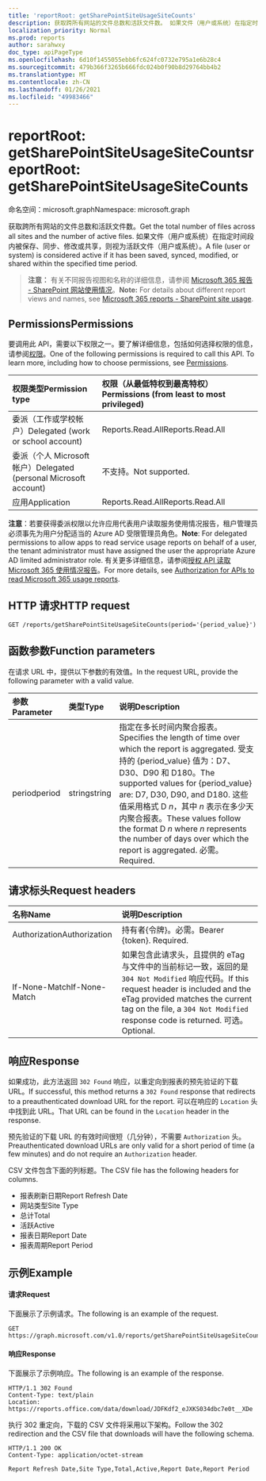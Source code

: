 ```yaml
---
title: 'reportRoot: getSharePointSiteUsageSiteCounts'
description: 获取跨所有网站的文件总数和活跃文件数。 如果文件（用户或系统）在指定时间段内被保存、同步、修改或共享，则视为活跃文件（用户或系统）。
localization_priority: Normal
ms.prod: reports
author: sarahwxy
doc_type: apiPageType
ms.openlocfilehash: 6d10f1455055ebb6fc624fc0732e795a1e6b28c4
ms.sourcegitcommit: 479b366f3265b666fdc024b0f90b8d29764bb4b2
ms.translationtype: MT
ms.contentlocale: zh-CN
ms.lasthandoff: 01/26/2021
ms.locfileid: "49983466"
---
```

# <a name="reportroot-getsharepointsiteusagesitecounts"></a><span data-ttu-id="07def-104">reportRoot: getSharePointSiteUsageSiteCounts</span><span class="sxs-lookup"><span data-stu-id="07def-104">reportRoot: getSharePointSiteUsageSiteCounts</span></span>

<span data-ttu-id="07def-105">命名空间：microsoft.graph</span><span class="sxs-lookup"><span data-stu-id="07def-105">Namespace: microsoft.graph</span></span>

<span data-ttu-id="07def-106">获取跨所有网站的文件总数和活跃文件数。</span><span class="sxs-lookup"><span data-stu-id="07def-106">Get the total number of files across all sites and the number of active files.</span></span> <span data-ttu-id="07def-107">如果文件（用户或系统）在指定时间段内被保存、同步、修改或共享，则视为活跃文件（用户或系统）。</span><span class="sxs-lookup"><span data-stu-id="07def-107">A file (user or system) is considered active if it has been saved, synced, modified, or shared within the specified time period.</span></span>

> <span data-ttu-id="07def-108">**注意：** 有关不同报告视图和名称的详细信息，请参阅 [Microsoft 365 报告 - SharePoint 网站使用情况](https://support.office.com/client/SharePoint-site-usage-4ecfb843-e5d5-464d-8bf6-7ed512a9b213)。</span><span class="sxs-lookup"><span data-stu-id="07def-108">**Note:** For details about different report views and names, see [Microsoft 365 reports - SharePoint site usage](https://support.office.com/client/SharePoint-site-usage-4ecfb843-e5d5-464d-8bf6-7ed512a9b213).</span></span>

## <a name="permissions"></a><span data-ttu-id="07def-109">Permissions</span><span class="sxs-lookup"><span data-stu-id="07def-109">Permissions</span></span>

<span data-ttu-id="07def-p103">要调用此 API，需要以下权限之一。要了解详细信息，包括如何选择权限的信息，请参阅[权限](/graph/permissions-reference)。</span><span class="sxs-lookup"><span data-stu-id="07def-p103">One of the following permissions is required to call this API. To learn more, including how to choose permissions, see [Permissions](/graph/permissions-reference).</span></span>

| <span data-ttu-id="07def-112">权限类型</span><span class="sxs-lookup"><span data-stu-id="07def-112">Permission type</span></span>                        | <span data-ttu-id="07def-113">权限（从最低特权到最高特权）</span><span class="sxs-lookup"><span data-stu-id="07def-113">Permissions (from least to most privileged)</span></span> |
| :------------------------------------- | :--------------------------------------- |
| <span data-ttu-id="07def-114">委派（工作或学校帐户）</span><span class="sxs-lookup"><span data-stu-id="07def-114">Delegated (work or school account)</span></span>     | <span data-ttu-id="07def-115">Reports.Read.All</span><span class="sxs-lookup"><span data-stu-id="07def-115">Reports.Read.All</span></span>                         |
| <span data-ttu-id="07def-116">委派（个人 Microsoft 帐户）</span><span class="sxs-lookup"><span data-stu-id="07def-116">Delegated (personal Microsoft account)</span></span> | <span data-ttu-id="07def-117">不支持。</span><span class="sxs-lookup"><span data-stu-id="07def-117">Not supported.</span></span>                           |
| <span data-ttu-id="07def-118">应用</span><span class="sxs-lookup"><span data-stu-id="07def-118">Application</span></span>                            | <span data-ttu-id="07def-119">Reports.Read.All</span><span class="sxs-lookup"><span data-stu-id="07def-119">Reports.Read.All</span></span>                         |

<span data-ttu-id="07def-120">**注意**：若要获得委派权限以允许应用代表用户读取服务使用情况报告，租户管理员必须事先为用户分配适当的 Azure AD 受限管理员角色。</span><span class="sxs-lookup"><span data-stu-id="07def-120">**Note**: For delegated permissions to allow apps to read service usage reports on behalf of a user, the tenant administrator must have assigned the user the appropriate Azure AD limited administrator role.</span></span> <span data-ttu-id="07def-121">有关更多详细信息，请参阅[授权 API 读取 Microsoft 365 使用情况报告](/graph/reportroot-authorization)。</span><span class="sxs-lookup"><span data-stu-id="07def-121">For more details, see [Authorization for APIs to read Microsoft 365 usage reports](/graph/reportroot-authorization).</span></span>

## <a name="http-request"></a><span data-ttu-id="07def-122">HTTP 请求</span><span class="sxs-lookup"><span data-stu-id="07def-122">HTTP request</span></span>


<!-- { "blockType": "ignored" } --> 

```http
GET /reports/getSharePointSiteUsageSiteCounts(period='{period_value}')
```

## <a name="function-parameters"></a><span data-ttu-id="07def-123">函数参数</span><span class="sxs-lookup"><span data-stu-id="07def-123">Function parameters</span></span>

<span data-ttu-id="07def-124">在请求 URL 中，提供以下参数的有效值。</span><span class="sxs-lookup"><span data-stu-id="07def-124">In the request URL, provide the following parameter with a valid value.</span></span>

| <span data-ttu-id="07def-125">参数</span><span class="sxs-lookup"><span data-stu-id="07def-125">Parameter</span></span> | <span data-ttu-id="07def-126">类型</span><span class="sxs-lookup"><span data-stu-id="07def-126">Type</span></span>   | <span data-ttu-id="07def-127">说明</span><span class="sxs-lookup"><span data-stu-id="07def-127">Description</span></span>                              |
| :-------- | :----- | :--------------------------------------- |
| <span data-ttu-id="07def-128">period</span><span class="sxs-lookup"><span data-stu-id="07def-128">period</span></span>    | <span data-ttu-id="07def-129">string</span><span class="sxs-lookup"><span data-stu-id="07def-129">string</span></span> | <span data-ttu-id="07def-130">指定在多长时间内聚合报表。</span><span class="sxs-lookup"><span data-stu-id="07def-130">Specifies the length of time over which the report is aggregated.</span></span> <span data-ttu-id="07def-131">受支持的 {period_value} 值为：D7、D30、D90 和 D180。</span><span class="sxs-lookup"><span data-stu-id="07def-131">The supported values for {period_value} are: D7, D30, D90, and D180.</span></span> <span data-ttu-id="07def-132">这些值采用格式 D *n*，其中 *n* 表示在多少天内聚合报表。</span><span class="sxs-lookup"><span data-stu-id="07def-132">These values follow the format D *n* where *n* represents the number of days over which the report is aggregated.</span></span> <span data-ttu-id="07def-133">必需。</span><span class="sxs-lookup"><span data-stu-id="07def-133">Required.</span></span> |

## <a name="request-headers"></a><span data-ttu-id="07def-134">请求标头</span><span class="sxs-lookup"><span data-stu-id="07def-134">Request headers</span></span>

| <span data-ttu-id="07def-135">名称</span><span class="sxs-lookup"><span data-stu-id="07def-135">Name</span></span>          | <span data-ttu-id="07def-136">说明</span><span class="sxs-lookup"><span data-stu-id="07def-136">Description</span></span>                              |
| :------------ | :--------------------------------------- |
| <span data-ttu-id="07def-137">Authorization</span><span class="sxs-lookup"><span data-stu-id="07def-137">Authorization</span></span> | <span data-ttu-id="07def-p106">持有者{令牌}。必需。</span><span class="sxs-lookup"><span data-stu-id="07def-p106">Bearer {token}. Required.</span></span>                |
| <span data-ttu-id="07def-140">If-None-Match</span><span class="sxs-lookup"><span data-stu-id="07def-140">If-None-Match</span></span> | <span data-ttu-id="07def-141">如果包含此请求头，且提供的 eTag 与文件中的当前标记一致，返回的是 `304 Not Modified` 响应代码。</span><span class="sxs-lookup"><span data-stu-id="07def-141">If this request header is included and the eTag provided matches the current tag on the file, a `304 Not Modified` response code is returned.</span></span> <span data-ttu-id="07def-142">可选。</span><span class="sxs-lookup"><span data-stu-id="07def-142">Optional.</span></span> |

## <a name="response"></a><span data-ttu-id="07def-143">响应</span><span class="sxs-lookup"><span data-stu-id="07def-143">Response</span></span>

<span data-ttu-id="07def-144">如果成功，此方法返回 `302 Found` 响应，以重定向到报表的预先验证的下载 URL。</span><span class="sxs-lookup"><span data-stu-id="07def-144">If successful, this method returns a `302 Found` response that redirects to a preauthenticated download URL for the report.</span></span> <span data-ttu-id="07def-145">可以在响应的 `Location` 头中找到此 URL。</span><span class="sxs-lookup"><span data-stu-id="07def-145">That URL can be found in the `Location` header in the response.</span></span>

<span data-ttu-id="07def-146">预先验证的下载 URL 的有效时间很短（几分钟），不需要 `Authorization` 头。</span><span class="sxs-lookup"><span data-stu-id="07def-146">Preauthenticated download URLs are only valid for a short period of time (a few minutes) and do not require an `Authorization` header.</span></span>

<span data-ttu-id="07def-147">CSV 文件包含下面的列标题。</span><span class="sxs-lookup"><span data-stu-id="07def-147">The CSV file has the following headers for columns.</span></span>

- <span data-ttu-id="07def-148">报表刷新日期</span><span class="sxs-lookup"><span data-stu-id="07def-148">Report Refresh Date</span></span>
- <span data-ttu-id="07def-149">网站类型</span><span class="sxs-lookup"><span data-stu-id="07def-149">Site Type</span></span>
- <span data-ttu-id="07def-150">总计</span><span class="sxs-lookup"><span data-stu-id="07def-150">Total</span></span>
- <span data-ttu-id="07def-151">活跃</span><span class="sxs-lookup"><span data-stu-id="07def-151">Active</span></span>
- <span data-ttu-id="07def-152">报表日期</span><span class="sxs-lookup"><span data-stu-id="07def-152">Report Date</span></span>
- <span data-ttu-id="07def-153">报表周期</span><span class="sxs-lookup"><span data-stu-id="07def-153">Report Period</span></span>

## <a name="example"></a><span data-ttu-id="07def-154">示例</span><span class="sxs-lookup"><span data-stu-id="07def-154">Example</span></span>

#### <a name="request"></a><span data-ttu-id="07def-155">请求</span><span class="sxs-lookup"><span data-stu-id="07def-155">Request</span></span>

<span data-ttu-id="07def-156">下面展示了示例请求。</span><span class="sxs-lookup"><span data-stu-id="07def-156">The following is an example of the request.</span></span>


<!--{
  "blockType": "ignored",
  "isComposable": true,
  "name": "reportroot_getsharepointsiteusagesitecounts"
}-->

```msgraph-interactive
GET https://graph.microsoft.com/v1.0/reports/getSharePointSiteUsageSiteCounts(period='D7')
```


#### <a name="response"></a><span data-ttu-id="07def-157">响应</span><span class="sxs-lookup"><span data-stu-id="07def-157">Response</span></span>

<span data-ttu-id="07def-158">下面展示了示例响应。</span><span class="sxs-lookup"><span data-stu-id="07def-158">The following is an example of the response.</span></span>

<!-- {
  "blockType": "response",
  "truncated": true,
  "@odata.type": "microsoft.graph.report"
} -->

```http
HTTP/1.1 302 Found
Content-Type: text/plain
Location: https://reports.office.com/data/download/JDFKdf2_eJXKS034dbc7e0t__XDe
```

<span data-ttu-id="07def-159">执行 302 重定向，下载的 CSV 文件将采用以下架构。</span><span class="sxs-lookup"><span data-stu-id="07def-159">Follow the 302 redirection and the CSV file that downloads will have the following schema.</span></span>

<!-- { "blockType": "ignored" } --> 

```http
HTTP/1.1 200 OK
Content-Type: application/octet-stream

Report Refresh Date,Site Type,Total,Active,Report Date,Report Period
```
<!-- uuid: 8fcb5dbc-d5aa-4681-8e31-b001d5168d79 
2015-10-25 14:57:30 UTC -->
<!-- {
  "type": "#page.annotation",
  "description": "Example",
  "keywords": "",
  "section": "documentation",
  "tocPath": "",
  "suppressions": [
  ]
}-->

